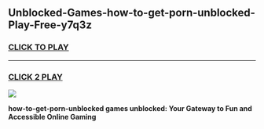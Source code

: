 
## Unblocked-Games-how-to-get-porn-unblocked-Play-Free-y7q3z
<h3>
<a href="https://premium76.site?title=how-to-get-porn-unblocked&ref=12A">CLICK TO PLAY</a></h3>
<hr>

<h3>
<a href="https://premium76.site?title=how-to-get-porn-unblocked&ref=12A">CLICK 2 PLAY</a>
  
</h3>

<a href="https://premium76.site?title=how-to-get-porn-unblocked&ref=12A"><img src="https://clearcache.store/games.png"></a>


**how-to-get-porn-unblocked games unblocked: Your Gateway to Fun and Accessible Online Gaming**
